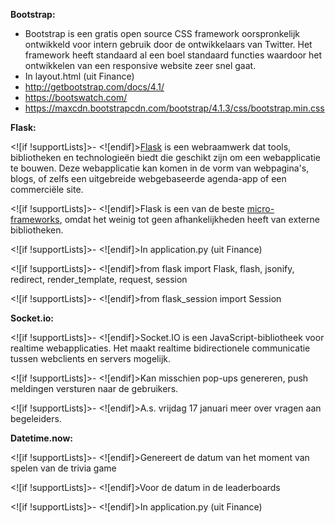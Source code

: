 
**Bootstrap:**

 - Bootstrap is een gratis open source CSS framework oorspronkelijk ontwikkeld voor intern gebruik door de ontwikkelaars van Twitter. Het framework heeft standaard al een boel standaard functies waardoor het ontwikkelen van een responsive website zeer snel gaat.
 - In layout.html (uit Finance)
 - http://getbootstrap.com/docs/4.1/
 - https://bootswatch.com/
 - https://maxcdn.bootstrapcdn.com/bootstrap/4.1.3/css/bootstrap.min.css
 

**Flask:**

<![if !supportLists]>- <![endif]>[Flask](https://flask.palletsprojects.com/) is een webraamwerk dat tools, bibliotheken en technologieën biedt die geschikt zijn om een webapplicatie te bouwen. Deze webapplicatie kan komen in de vorm van webpagina's, blogs, of zelfs een uitgebreide webgebaseerde agenda-app of een commerciële site.

<![if !supportLists]>- <![endif]>Flask is een van de beste [micro-frameworks](https://en.wikipedia.org/wiki/Microframework), omdat het weinig tot geen afhankelijkheden heeft van externe bibliotheken.

<![if !supportLists]>- <![endif]>In application.py (uit Finance)

<![if !supportLists]>- <![endif]>from flask import Flask, flash, jsonify, redirect, render_template, request, session

<![if !supportLists]>- <![endif]>from flask_session import Session

**Socket.io:**

<![if !supportLists]>- <![endif]>Socket.IO is een JavaScript-bibliotheek voor realtime webapplicaties. Het maakt realtime bidirectionele communicatie tussen webclients en servers mogelijk.

<![if !supportLists]>- <![endif]>Kan misschien pop-ups genereren, push meldingen versturen naar de gebruikers.

<![if !supportLists]>- <![endif]>A.s. vrijdag 17 januari meer over vragen aan begeleiders.

**Datetime.now:**

<![if !supportLists]>- <![endif]>Genereert de datum van het moment van spelen van de trivia game

<![if !supportLists]>- <![endif]>Voor de datum in de leaderboards

<![if !supportLists]>- <![endif]>In application.py (uit Finance)



<!--stackedit_data:
eyJoaXN0b3J5IjpbMjAwNDA2ODYyNV19
-->